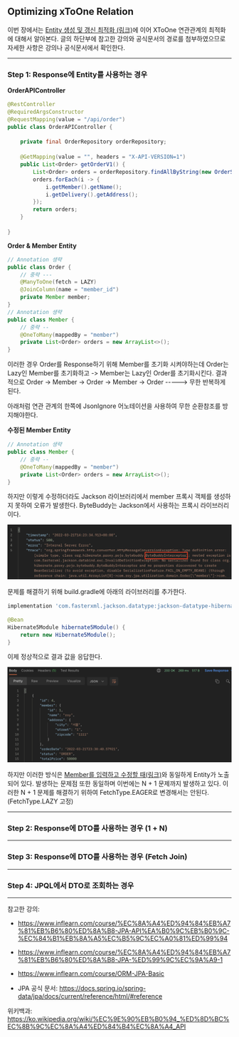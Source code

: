 ## Optimizing xToOne Relation

이번 장에서는 [Entity 생성 및 갱신 최적화 (링크)](https://imprint.tistory.com/127?category=1061011)에 이어 XToOne 연관관계의 최적화에 대해서 알아본다.
글의 하단부에 참고한 강의와 공식문서의 경로를 첨부하였으므로 자세한 사항은 강의나 공식문서에서 확인한다.

---

### Step 1: Response에 Entity를 사용하는 경우

**OrderAPIController**
```java
@RestController
@RequiredArgsConstructor
@RequestMapping(value = "/api/order")
public class OrderAPIController {

    private final OrderRepository orderRepository;

    @GetMapping(value = "", headers = "X-API-VERSION=1")
    public List<Order> getOrderV1() {
        List<Order> orders = orderRepository.findAllByString(new OrderSearch());
        orders.forEach(i -> {
            i.getMember().getName();
            i.getDelivery().getAddress();
        });
        return orders;
    }

}
```

**Order & Member Entity**
```java
// Annotation 생략
public class Order {
    // 중략 ---
    @ManyToOne(fetch = LAZY)
    @JoinColumn(name = "member_id")
    private Member member;
}
// Annotation 생략
public class Member {
    // 중략 --
    @OneToMany(mappedBy = "member")
    private List<Order> orders = new ArrayList<>();
}
```

이러한 경우 Order를 Response하기 위해 Member를 초기화 시켜야하는데 
Order는 Lazy인 Member를 초기화하고 -> Member는 Lazy인 Order를 초기화시킨다.
결과적으로 Order -> Member -> Order -> Member -> Order -----> 무한 반복하게 된다.

아래처럼 연관 관계의 한쪽에 JsonIgnore 어노테이션을 사용하여 무한 순환참조를 방지해야한다.

**수정된 Member Entity**
```java
// Annotation 생략
public class Member {
    // 중략 --
    @OneToMany(mappedBy = "member")
    private List<Order> orders = new ArrayList<>();
}
```

하지만 이렇게 수정하더라도 Jackson 라이브러리에서 member 프록시 객체를 생성하지 못하여 오류가 발생한다.
ByteBuddy는 Jackson에서 사용하는 프록시 라이브러리이다.

![](image/byte-buddy.png)

문제를 해결하기 위해 build.gradle에 아래의 라이브러리를 추가한다.

```bash
implementation 'com.fasterxml.jackson.datatype:jackson-datatype-hibernate5'
```

```java
@Bean
Hibernate5Module hibernate5Module() {
    return new Hibernate5Module();
}
```

이제 정상적으로 결과 값을 응답한다.

![](image/success-v1.png)

하지만 이러한 방식은 [Member를 입력하고 수정할 때(링크)](https://imprint.tistory.com/127?category=1061011)와 동일하게 Entity가 노출되어 있다.
발생하는 문제점 또한 동일하며 이번에는 N + 1 문제까지 발생하고 있다.
이러한 N + 1 문제를 해결하기 위하여 FetchType.EAGER로 변경해서는 안된다. (FetchType.LAZY 고정)

---

### Step 2: Response에 DTO를 사용하는 경우 (1 + N)




---

### Step 3: Response에 DTO를 사용하는 경우 (Fetch Join)




---

### Step 4: JPQL에서 DTO로 조회하는 경우






---

참고한 강의:

- https://www.inflearn.com/course/%EC%8A%A4%ED%94%84%EB%A7%81%EB%B6%80%ED%8A%B8-JPA-API%EA%B0%9C%EB%B0%9C-%EC%84%B1%EB%8A%A5%EC%B5%9C%EC%A0%81%ED%99%94
- https://www.inflearn.com/course/%EC%8A%A4%ED%94%84%EB%A7%81%EB%B6%80%ED%8A%B8-JPA-%ED%99%9C%EC%9A%A9-1
- https://www.inflearn.com/course/ORM-JPA-Basic

- JPA 공식 문서: https://docs.spring.io/spring-data/jpa/docs/current/reference/html/#reference

위키백과: https://ko.wikipedia.org/wiki/%EC%9E%90%EB%B0%94_%ED%8D%BC%EC%8B%9C%EC%8A%A4%ED%84%B4%EC%8A%A4_API